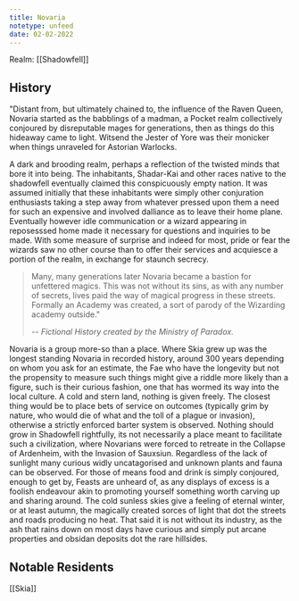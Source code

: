 ```yaml
---
title: Novaria
notetype: unfeed
date: 02-02-2022
---
```


Realm: [[Shadowfell]]

## History

"Distant from, but ultimately chained to, the influence of the Raven Queen, Novaria started as the babblings of a madman, a Pocket realm collectively conjoured by disreputable mages for generations, then as things do this hideaway came to light. Witsend the Jester of Yore was their monicker when things unraveled for Astorian Warlocks.

A dark and brooding realm, perhaps a reflection of the twisted minds that bore it into being. The inhabitants, Shadar-Kai and other races native to the shadowfell eventually claimed this conspicuously empty nation. It was assumed initially that these inhabitants were simply other conjuration enthusiasts taking a step away from whatever pressed upon them a need for such an expensive and involved dalliance as to leave their home plane. Eventually however idle communication or a wizard appearing in reposesssed home made it necessary for questions and inquiries to be made. With some measure of surprise and indeed for most, pride or fear the wizards saw no other course than to offer their services and acquiesce a portion of the realm, in exchange for staunch secrecy.

>Many, many generations later Novaria became a bastion for unfettered magics. This was not without its sins, as with any number of secrets, lives paid the way of magical progress in these streets. Formally an Academy was created, a sort of parody of the Wizarding academy outside." 
>
>-- <cite>Fictional History created by the Ministry of Paradox. </cite>
  

Novaria is a group more-so than a place. Where Skia grew up was the longest standing Novaria in recorded history, around 300 years depending on whom you ask for an estimate, the Fae who have the longevity but not the propensity to measure such things might give a riddle more likely than a figure, such is their curious fashion, one that has wormed its way into the local culture. A cold and stern land, nothing is given freely. The closest thing would be to place bets of service on outcomes (typically grim by nature, who would die of what and the toll of a plague or invasion), otherwise a strictly enforced barter system is observed. Nothing should grow in Shadowfell rightfully, its not necessarily a place meant to facilitate such a civilization, where Novarians were forced to retreate in the Collapse of Ardenheim, with the Invasion of Sauxsiun. Regardless of the lack of sunlight many curious widly uncatagorised and unknown plants and fauna can be observed. For those of means food and drink is simply conjoured, enough to get by, Feasts are unheard of, as any displays of excess is a foolish endeavour akin to promoting yourself something worth carving up and sharing around. The cold sunless skies give a feeling of eternal winter, or at least autumn, the magically created sorces of light that dot the streets and roads producing no heat. That said it is not without its industry, as the ash that rains down on most days have curious and simply put arcane properties and obsidan deposits dot the rare hillsides.

## Notable Residents

[[Skia]]
